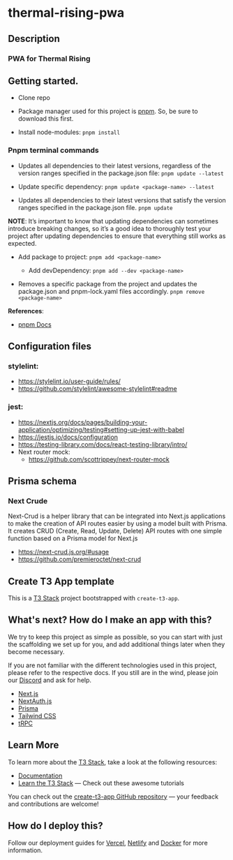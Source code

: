 # thermal-rising-pwa

## Description
### PWA for Thermal Rising

## Getting started.

- Clone repo

- Package manager used for this project is [pnpm](https://pnpm.io/). So, be sure to download this first.

- Install node-modules:
`pnpm install`

### Pnpm terminal commands

- Updates all dependencies to their latest versions, regardless of the version ranges specified in the package.json file:
`pnpm update --latest`

- Update specific dependency:
`pnpm update <package-name> --latest`

- Updates all dependencies to their latest versions that satisfy the version ranges specified in the package.json file.
`pnpm update`

**NOTE**:
It’s important to know that updating dependencies can sometimes introduce breaking changes, so it’s a good idea to thoroughly test your project after updating dependencies to ensure that everything still works as expected.

- Add package to project:
`pnpm add <package-name>`
  - Add devDependency:
    `pnpm add --dev <package-name>`

- Removes a specific package from the project and updates the package.json and pnpm-lock.yaml files accordingly.
`pnpm remove <package-name>`

**References**:
- [pnpm Docs](https://pnpm.io/motivation)

## Configuration files

### stylelint:
- https://stylelint.io/user-guide/rules/
- https://github.com/stylelint/awesome-stylelint#readme

### jest:
- https://nextjs.org/docs/pages/building-your-application/optimizing/testing#setting-up-jest-with-babel
- https://jestjs.io/docs/configuration
- https://testing-library.com/docs/react-testing-library/intro/
- Next router mock:
  - https://github.com/scottrippey/next-router-mock

## Prisma schema

### Next Crude
Next-Crud is a helper library that can be integrated into Next.js applications to make the creation of API routes easier by using a model built with Prisma. It creates CRUD (Create, Read, Update, Delete) API routes with one simple function based on a Prisma model for Next.js

- https://next-crud.js.org/#usage
- https://github.com/premieroctet/next-crud


## Create T3 App template

This is a [T3 Stack](https://create.t3.gg/) project bootstrapped with `create-t3-app`.

## What's next? How do I make an app with this?

We try to keep this project as simple as possible, so you can start with just the scaffolding we set up for you, and add additional things later when they become necessary.

If you are not familiar with the different technologies used in this project, please refer to the respective docs. If you still are in the wind, please join our [Discord](https://t3.gg/discord) and ask for help.

- [Next.js](https://nextjs.org)
- [NextAuth.js](https://next-auth.js.org)
- [Prisma](https://prisma.io)
- [Tailwind CSS](https://tailwindcss.com)
- [tRPC](https://trpc.io)

## Learn More

To learn more about the [T3 Stack](https://create.t3.gg/), take a look at the following resources:

- [Documentation](https://create.t3.gg/)
- [Learn the T3 Stack](https://create.t3.gg/en/faq#what-learning-resources-are-currently-available) — Check out these awesome tutorials

You can check out the [create-t3-app GitHub repository](https://github.com/t3-oss/create-t3-app) — your feedback and contributions are welcome!

## How do I deploy this?

Follow our deployment guides for [Vercel](https://create.t3.gg/en/deployment/vercel), [Netlify](https://create.t3.gg/en/deployment/netlify) and [Docker](https://create.t3.gg/en/deployment/docker) for more information.
